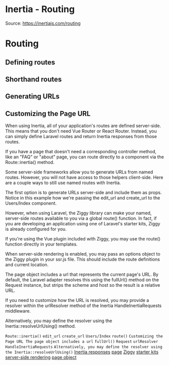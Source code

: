 # Inertia - Routing

Source: https://inertiajs.com/routing

# Routing

## Defining routes

## Shorthand routes

## Generating URLs

## Customizing the Page URL

When using Inertia, all of your application's routes are defined server-side. This means that you don't need Vue Router or React Router. Instead, you can simply define Laravel routes and return Inertia responses from those routes.

If you have a page that doesn't need a corresponding controller method, like an "FAQ" or "about" page, you can route directly to a component via the Route::inertia() method.

Some server-side frameworks allow you to generate URLs from named routes. However, you will not have access to those helpers client-side. Here are a couple ways to still use named routes with Inertia.

The first option is to generate URLs server-side and include them as props. Notice in this example how we're passing the edit_url and create_url to the Users/Index component.

However, when using Laravel, the Ziggy library can make your named, server-side routes available to you via a global route() function. In fact, if you are developing an application using one of Laravel's starter kits, Ziggy is already configured for you.

If you're using the Vue plugin included with Ziggy, you may use the route() function directly in your templates.

When server-side rendering is enabled, you may pass an options object to the Ziggy plugin in your ssr.js file. This should include the route definitions and current location.

The page object includes a url that represents the current page's URL. By default, the Laravel adapter resolves this using the fullUrl() method on the Request instance, but strips the scheme and host so the result is a relative URL.

If you need to customize how the URL is resolved, you may provide a resolver within the urlResolver method of the Inertia HandleInertiaRequests middleware.

Alternatively, you may define the resolver using the Inertia::resolveUrlUsing() method.

`Route::inertia()`
`edit_url`
`create_url`
`Users/Index`
`route()`
`Customizing the Page URL The page object includes a url`
`fullUrl()`
`Request`
`urlResolver`
`HandleInertiaRequests`
`Alternatively, you may define the resolver using the Inertia::resolveUrlUsing()`
[Inertia responses](/responses)
[page](/pages)
[Ziggy](https://github.com/tighten/ziggy)
[starter kits](https://laravel.com/docs/starter-kits)
[server-side rendering](/server-side-rendering)
[page object](/the-protocol#the-page-object)